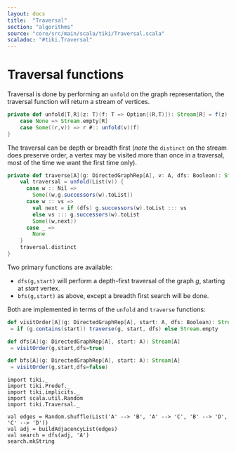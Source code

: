 ```yaml
---
layout: docs 
title:  "Traversal"
section: "algorithms"
source: "core/src/main/scala/tiki/Traversal.scala"
scaladoc: "#tiki.Traversal"
---
```

# Traversal functions
 
Traversal is done by performing an `unfold` on the graph representation, the 
traversal function will return a stream of vertices.

```scala
private def unfold[T,R](z: T)(f: T => Option[(R,T)]): Stream[R] = f(z) match {
    case None => Stream.empty[R]
    case Some((r,v)) => r #:: unfold(v)(f)
}
```

The traversal can be depth or breadth first (_note_ the `distinct` on the stream does preserve order,
a vertex may be visited more than once in a traversal, most of the time we want the first time 
only).

```scala
private def traverse[A](g: DirectedGraphRep[A], v: A, dfs: Boolean): Stream[A] = {
    val traversal = unfold(List(v)) {
      case w :: Nil =>
        Some((w,g.successors(w).toList))
      case w :: vs =>
        val next = if (dfs) g.successors(w).toList ::: vs
        else vs ::: g.successors(w).toList
        Some((w,next))
      case _ =>
        None
    }
    traversal.distinct
}
```

 Two primary functions are available:
 
 - `dfs(g,start)` will perform a depth-first traversal of the graph _g_, starting at _start_ vertex.
 - `bfs(g,start)` as above, except a breadth first search will be done.
 
 Both are implemented in terms of the `unfold` and `traverse` functions:
 
 ```scala
def visitOrder[A](g: DirectedGraphRep[A], start: A, dfs: Boolean): Stream[A]
  = if (g.contains(start)) traverse(g, start, dfs) else Stream.empty

def dfs[A](g: DirectedGraphRep[A], start: A): Stream[A]
  = visitOrder(g,start,dfs=true)

def bfs[A](g: DirectedGraphRep[A], start: A): Stream[A]
  = visitOrder(g,start,dfs=false)
```

```tut
import tiki._
import tiki.Predef._
import tiki.implicits._
import scala.util.Random
import tiki.Traversal._

val edges = Random.shuffle(List('A' --> 'B', 'A' --> 'C', 'B' --> 'D', 'C' --> 'D'))
val adj = buildAdjacencyList(edges)
val search = dfs(adj, 'A')
search.mkString

```